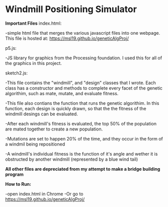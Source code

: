 # Windmill Positioning Simulator
**Important Files**
index.html: 


-simple html file that merges the various javascript files into one webpage. This file is hosted at: https://msl19.github.io/geneticAlgProj/


p5.js:


-JS library for graphics from the Processing foundation. I used this for all of the graphics in this project.


sketch2.js:


-This file contains the "windmill", and "design" classes that I wrote. Each class has a constructor and methods to complete every facet of the genetic algorithim, such as mate, mutate, and evaluate fitness.

-This file also contians the function that runs the genetic algorithim. In this function, each design is quickly drawn, so that the the fitness of the windmill desings can be evaluated.

-After each windmill's fitness is evaluated, the top 50% of the population are mated together to create a new population. 

-Mutations are set to happen 20% of the time, and they occur in the form of a windmil being repositioned

-A windmill's individual fitness is the function of it's angle and wether it is obstructed by another windmill (represented by a blue wind tail)


**All other files are depreciated from my attempt to make a bridge building program**

**How to Run:**

-open index.html in Chrome
-Or go to https://msl19.github.io/geneticAlgProj/
